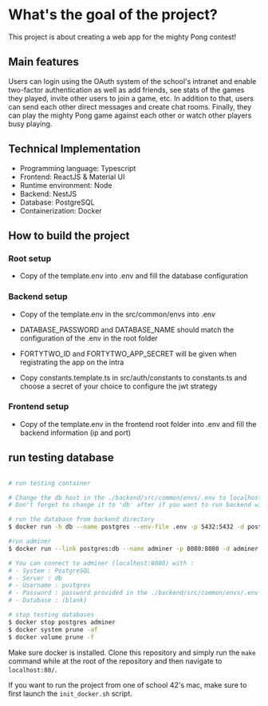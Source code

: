 # What's the goal of the project?
This project is about creating a web app for the mighty Pong contest!

## Main features
Users can login using the OAuth system of the school's intranet and enable two-factor authentication as well as add friends, see stats of the games they played, invite other users to join a game, etc.
In addition to that, users can send each other direct messages and create chat rooms.
Finally, they can play the mighty Pong game against each other or watch other players busy playing.

## Technical Implementation
- Programming language: Typescript
- Frontend: ReactJS & Material UI
- Runtime environment: Node
- Backend: NestJS
- Database: PostgreSQL
- Containerization: Docker

## How to build the project

### Root setup

- Copy of the template.env into .env and fill the database configuration

###  Backend setup

- Copy of the template.env in the src/common/envs into .env

- DATABASE_PASSWORD and DATABASE_NAME should match the configuration of the .env in the root folder

- FORTYTWO_ID and FORTYTWO_APP_SECRET will be given when registrating the app on the intra

- Copy constants.template.ts in src/auth/constants to constants.ts and choose a secret of your choice to configure the jwt strategy

### Frontend setup

- Copy of the template.env in the frontend root folder into .env and fill the backend information (ip and port)

## run testing database

```bash

# run testing container

# Change the db host in the ./backend/src/common/envs/.env to localhost
# Don't forget to change it to 'db' after if you want to run backend with docker.

# run the database from backend directory
$ docker run -h db --name postgres --env-file .env -p 5432:5432 -d postgres

#run adminer
$ docker run --link postgres:db --name adminer -p 8080:8080 -d adminer

# You can connect to adminer (localhost:8080) with :
# - System : PostgreSQL
# - Server : db
# - Username : postgres
# - Password : password provided in the ./backend/src/common/envs/.env file
# - Database : (blank)

# stop testing databases
$ docker stop postgres adminer
$ docker system prune -af
$ docker volume prune -f

```

Make sure docker is installed.
Clone this repository and simply run the `make` command while at the root of the repository and then navigate to `localhost:80/`.

If you want to run the project from one of school 42's mac, make sure to first launch the `init_docker.sh` script.